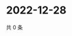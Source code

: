 # 2022-12-28

共 0 条

<!-- BEGIN WEIBO -->
<!-- 最后更新时间 Wed Dec 28 2022 18:15:08 GMT+0800 (China Standard Time) -->

<!-- END WEIBO -->
